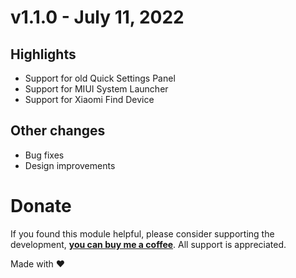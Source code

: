 # v1.1.0 - July 11, 2022

## Highlights

- Support for old Quick Settings Panel
- Support for MIUI System Launcher
- Support for Xiaomi Find Device

## Other changes

- Bug fixes
- Design improvements



# Donate

If you found this module helpful, please consider supporting the development, [**you can buy me a coffee**](https://paypal.me/geoorg). All support is appreciated.


Made with ❤️
